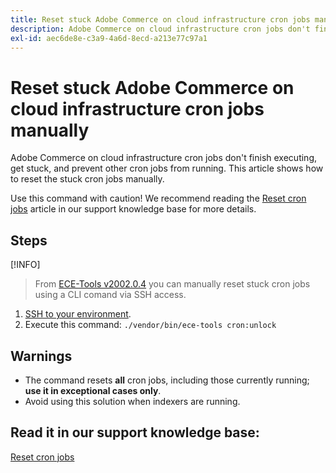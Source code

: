 ```yaml
---
title: Reset stuck Adobe Commerce on cloud infrastructure cron jobs manually
description: Adobe Commerce on cloud infrastructure cron jobs don't finish executing, get stuck, and prevent other cron jobs from running. This article shows how to reset the stuck cron jobs manually.
exl-id: aec6de8e-c3a9-4a6d-8ecd-a213e77c97a1
---
```

# Reset stuck Adobe Commerce on cloud infrastructure cron jobs manually

Adobe Commerce on cloud infrastructure cron jobs don't finish executing, get stuck, and prevent other cron jobs from running. This article shows how to reset the stuck cron jobs manually.

Use this command with caution! We recommend reading the [Reset cron jobs](c) article in our support knowledge base for more details.

## Steps

[!INFO]
>
> From [ECE-Tools v2002.0.4](https://experienceleague.adobe.com/docs/commerce-cloud-service/user-guide/release-notes/cloud-release-archive.html?lang=en#v2002.0.4) you can manually reset stuck cron jobs using a CLI comand via SSH access.

1. [SSH to your environment](https://experienceleague.adobe.com/docs/commerce-cloud-service/user-guide/develop/secure-connections.html).
1. Execute this command: `./vendor/bin/ece-tools cron:unlock`

## Warnings

* The command resets **all** cron jobs, including those currently running; **use it in exceptional cases only**.
* Avoid using this solution when indexers are running.

## Read it in our support knowledge base:

 [Reset cron jobs](https://experienceleague.adobe.com/docs/commerce-knowledge-base/kb/troubleshooting/miscellaneous/cron-job-is-stuck-in-running-status.html)
